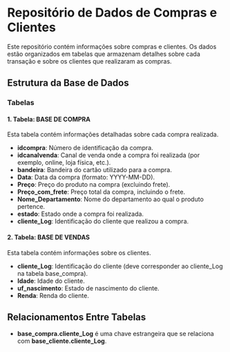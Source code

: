 # Repositório de Dados de Compras e Clientes

Este repositório contém informações sobre compras e clientes. Os dados estão organizados em tabelas que armazenam detalhes sobre cada transação e sobre os clientes que realizaram as compras.

## Estrutura da Base de Dados

### Tabelas

#### 1. Tabela: BASE DE COMPRA
Esta tabela contém informações detalhadas sobre cada compra realizada.

- **idcompra**: Número de identificação da compra.
- **idcanalvenda**: Canal de venda onde a compra foi realizada (por exemplo, online, loja física, etc.).
- **bandeira**: Bandeira do cartão utilizado para a compra.
- **Data**: Data da compra (formato: YYYY-MM-DD).
- **Preço**: Preço do produto na compra (excluindo frete).
- **Preço_com_frete**: Preço total da compra, incluindo o frete.
- **Nome_Departamento**: Nome do departamento ao qual o produto pertence.
- **estado**: Estado onde a compra foi realizada.
- **cliente_Log**: Identificação do cliente que realizou a compra.

#### 2. Tabela: BASE DE VENDAS
Esta tabela contém informações sobre os clientes.

- **cliente_Log**: Identificação do cliente (deve corresponder ao cliente_Log na tabela base_compra).
- **Idade**: Idade do cliente.
- **uf_nascimento**: Estado de nascimento do cliente.
- **Renda**: Renda do cliente.

## Relacionamentos Entre Tabelas

- **base_compra.cliente_Log** é uma chave estrangeira que se relaciona com **base_cliente.cliente_Log**.
